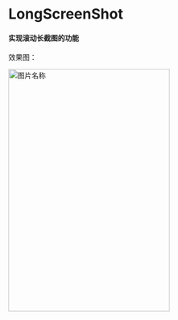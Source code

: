 # LongScreenShot

#### 实现滚动长截图的功能

效果图：

<img src="https://github.com/zengfw/LongScreenShot/blob/master/image/img_1.png" width=320 height=480 alt="图片名称" align=center />
